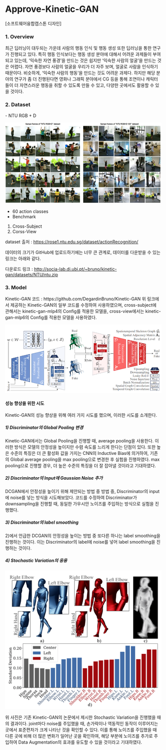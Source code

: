 # Approve-Kinetic-GAN

[소프트웨어융합캡스톤 디자인]

<h3> 1. Overview </h3>
최근 딥러닝이 대두되는 가운데 사람의 행동 인식 및 행동 생성 또한 딥러닝을 통한 연구가 진행되고  있다. 특히 행동 인식보다는 행동 생성 분야에 대해서 어려운 과제들이 부여되고 있는데, ‘익숙한 자연 풍경’을 만드는 것은 쉽지만 ‘익숙한 사람의 얼굴’을 만드는 것은 어렵다. 자연 풍경보다 사람의 얼굴을 우리가 더 자주 보며, 얼굴로 사람을 인식하기 때문이다. 비슷하게, ‘익숙한 사람의 행동’을 만드는 것도 어려운 과제다. 하지만 해당 분야의 연구가 좀 더 진행된다면 영화나 그래픽 분야에서 CG 등을 통해 조연이나 캐릭터들이 더 자연스러운 행동을 취할 수 있도록 만들 수 있고, 다양한 곳에서도 활용할 수 있을 것이다.

<h3> 2. Dataset </h3>
- NTU RGB + D


![actionRecognition120](./images/actionRecognition120.jpg)

- 60 action classes
- Benchmark
1) Cross-Subject
2) Corss-View

dataset 출처 : https://rose1.ntu.edu.sg/dataset/actionRecognition/

데이터의 크기가 GitHub에 업로드하기에는 너무 큰 관계로, 데이터를 다운받을 수 있는 링크는 아래와 같다.

다운로드 링크 : http://socia-lab.di.ubi.pt/~bruno/kinetic-gan/datasets/NTU/ntu.zip



<h3> 3. Model </h3>
Kinetic-GAN 코드 : https://github.com/DegardinBruno/Kinetic-GAN
위 링크에서 제공하는 Kinetic-GAN의 일부 코드를 수정하여 사용하였으며, cross-subject에 관해서는 kinetic-gan-mlp4의 Config를 적용한 모델을, cross-view에서는 kinetic-gan-mlp6의 Config를 적용한 모델을 사용하였다.

![kinetic-gan](./images/kinetic-gan.png)


<h4> 성능 향상을 위한 시도 </h4>
Kinetic-GAN의 성능 향상을 위해 여러 가지 시도를 했으며, 이러한 시도를 소개한다.

<h5> 1) Discriminator의 Global Pooling 변경 </h5>
Kinetic-GAN에서는 Global Pooling을 진행할 때, average pooling을 사용한다. 이러한 방식은 모델의 안정성을 높이지만 수렴 속도를 느리게 한다는 단점이 있다. 또한 높은 수준의 특징은 더 큰 활성화 값을 가지는 CNN의 Inductive Bias에 의거하여, 기존의 Global average pooling을 max pooling으로 변경한 후 실험을 진행하였다. max pooling으로 진행할 경우, 더 높은 수준의 특징을 더 잘 잡아낼 것이라고 기대하였다.

<h5> 2) Discriminator의 Input에 Gaussian Noise 추가 </h5>
DCGAN에서 안정성을 높이기 위해 제안되는 방법 중 방법 중, Discriminator의 input에 noise를 넣는 방식을 시도해보았다. 코드를 수정하여 Discriminator가 downsampling을 진행할 때, 동일한 가우시안 노이즈를 주입하는 방식으로 실험을 진행했다.

<h5> 3) Discriminator의 label smoothing </h5>
2)에서 언급한 DCGAN의 안정성을 높이는 방법 중 또다른 하나는 label smoothing을 진행하는 것이다. 이는 Discriminator의 label에 noise를 넣어 label smoothing을 진행하는 것이다.

<h5> 4) Stochastic Variation의 응용 </h5>

![stochastic](./images/stochastic.png)

위 사진은 기존 Kinetic-GAN의 논문에서 제시한 Stochastic Variation을 진행했을 때의 결과이다. joint마다 noise를 주입했을 때, 손가락이나 역동적인 동작이 이루어지는 곳에서 표준편차가 크게 나타난 것을 확인할 수 있다. 이를 통해 노이즈를 주입했을 때 다른 곳에 비해 더 많은 변화가 일어난 곳을 확인하여, 해당 부분에 노이즈를 추가로 주입하여 Data Augmentation의 효과를 유도할 수 있을 것이라고 기대하였다.
